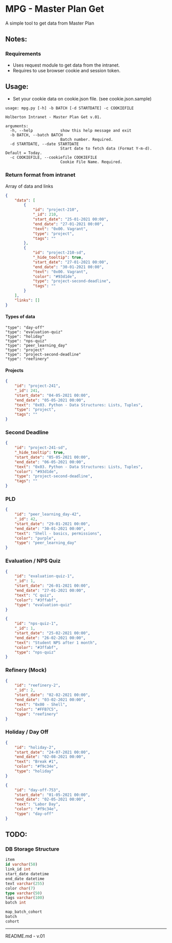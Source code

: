 # MPG - Master Plan Get
A simple tool to get data from Master Plan

## Notes:
### Requirements
- Uses request module to get data from the intranet.
- Requires to use browser cookie and session token.

## Usage:
- Set your cookie data on cookie.json file. (see cookie.json.sample)
```
usage: mpg.py [-h] -b BATCH [-d STARTDATE] -c COOKIEFILE

Holberton Intranet - Master Plan Get v.01.

arguments:
  -h, --help            show this help message and exit
  -b BATCH, --batch BATCH
                        Batch number. Required.
  -d STARTDATE, --date STARTDATE
                        Start date to fetch data (Format Y-m-d). Default = Today.
  -c COOKIEFILE, --cookiefile COOKIEFILE
                        Cookie File Name. Required.
```

### Return format from intranet
Array of data and links

```json
{
    "data": [
        {
            "id": "project-210",
            "_id": 210,
            "start_date": "25-01-2021 00:00",
            "end_date": "27-01-2021 00:00",
            "text": "0x00. Vagrant",
            "type": "project",
            "tags": ""
        },
        {
            "id": "project-210-sd",
            "_hide_tooltip": true,
            "start_date": "27-01-2021 00:00",
            "end_date": "30-01-2021 00:00",
            "text": "0x00. Vagrant",
            "color": "#93d1de",
            "type": "project-second-deadline",
            "tags": ""
        }
    ],
    "links": []
}
```

#### Types of data

```
"type": "day-off"
"type": "evaluation-quiz"
"type": "holiday"
"type": "nps-quiz"
"type": "peer_learning_day"
"type": "project"
"type": "project-second-deadline"
"type": "reefinery"
 ```

#### Projects

```json
{
    "id": "project-241",
    "_id": 241,
    "start_date": "04-05-2021 00:00",
    "end_date": "05-05-2021 00:00",
    "text": "0x03. Python - Data Structures: Lists, Tuples",
    "type": "project",
    "tags": ""
}
```

### Second Deadline

```json
{
    "id": "project-241-sd",
    "_hide_tooltip": true,
    "start_date": "05-05-2021 00:00",
    "end_date": "06-05-2021 00:00",
    "text": "0x03. Python - Data Structures: Lists, Tuples",
    "color": "#93d1de",
    "type": "project-second-deadline",
    "tags": ""
}
```

### PLD
```json
{
    "id": "peer_learning_day-42",
    "_id": 42,
    "start_date": "29-01-2021 00:00",
    "end_date": "30-01-2021 00:00",
    "text": "Shell - basics, permissions",
    "color": "purple",
    "type": "peer_learning_day"
}
```

### Evaluation / NPS Quiz
```json
{
    "id": "evaluation-quiz-1",
    "_id": 1,
    "start_date": "26-01-2021 00:00",
    "end_date": "27-01-2021 00:00",
    "text": "C quiz",
    "color": "#3ffabf",
    "type": "evaluation-quiz"
}
```
```json
{
    "id": "nps-quiz-1",
    "_id": 1,
    "start_date": "25-02-2021 00:00",
    "end_date": "26-02-2021 00:00",
    "text": "Student NPS after 1 month",
    "color": "#3ffabf",
    "type": "nps-quiz"
}
```

### Refinery (Mock)
```json
{
    "id": "reefinery-2",
    "_id": 2,
    "start_date": "02-02-2021 00:00",
    "end_date": "03-02-2021 00:00",
    "text": "0x00 - Shell",
    "color": "#FFB7C5",
    "type": "reefinery"
}
```

### Holiday / Day Off
```json
{
    "id": "holiday-2",
    "start_date": "24-07-2021 00:00",
    "end_date": "02-08-2021 00:00",
    "text": "Break #1",
    "color": "#f9c34e",
    "type": "holiday"
}
```
```json
{
    "id": "day-off-753",
    "start_date": "01-05-2021 00:00",
    "end_date": "02-05-2021 00:00",
    "text": "Labor Day",
    "color": "#f9c34e",
    "type": "day-off"
}
```

## TODO:
### DB Storage Structure
```sql
item
id varchar(50)
link_id int
start_date datetime
end_date datetime
text varchar(255)
color char(7)
type varchar(50)
tags varchar(100)
batch int

map_batch_cohort
batch
cohort
```

---
README.md - v.01